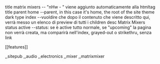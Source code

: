 title matrix mixers -- "nHw - " viene aggiunto automaticamente alla htmltag title
parent home --parent, in this case it's home, the root of the site
theme dark
type index --vuoldire che dopo il contenuto che viene descritto qui, verrà messo un elenco di preview di tutti i children
desc Matrix Mixers
status active --status: se è active tutto normale, se "upcoming" la pagina non verrà creata, ma comparirà nell'index, grayed-out o strikethru, senza link

[[features]]

,,sitepub
,,audio
,,electronics
,,mixer
,,matrixmixer